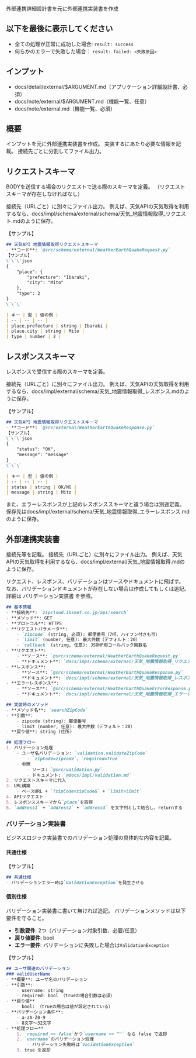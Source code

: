 外部連携詳細設計書を元に外部連携実装書を作成

## 以下を最後に表示してください
- 全ての処理が正常に成功した場合: `result: success`
- 何らかのエラーで失敗した場合： `result: failed: <失敗原因>`

## インプット
- docs/detail/external/$ARGUMENT.md（アプリケーション詳細設計書、必須）
- docs/note/external/$ARGUMENT.md（機能一覧、任意）
- docs/note/external.md（機能一覧、必須）

## 概要
インプットを元に外部連携実装書を作成。
実装するにあたり必要な情報を記載。
接続先ごとに分割してファイル出力。

## リクエストスキーマ
BODYを送信する場合のリクエストで送る際のスキーマを定義。
（リクエストスキーマが存在しなければなし）

接続先（URLごと）に別々にファイル出力。
例えば、天気APIの天気取得を利用するなら、docs/impl/schema/external/schema/天気_地震情報取得_リクエスト.mdのように保存。

【サンプル】
```markdown
## 天気API 地震情報取得リクエストスキーマ
- **コード**: `@src/schema/external/WeatherEarthQuakeRequest.py`
【サンプル】
\`\`\`json
{
    "place": {
        "prefecture": "Ibaraki",
        "city": "Mito"
    },
    "type": 2
}
\`\`\`

| キー | 型 | 値の例 |
| -- | -- | -- |
| place.prefecture | string | Ibaraki |
| place.city | string | Mito |
| type | number | 2 |
```

## レスポンススキーマ
レスポンスで受信する際のスキーマを定義。

接続先（URLごと）に別々にファイル出力。
例えば、天気APIの天気取得を利用するなら、docs/impl/external/schema/天気_地震情報取得_レスポンス.mdのように保存。

【サンプル】
```markdown
## 天気API 地震情報取得リクエストスキーマ
- **コード**: `@src/external/WeatherEarthQuakeResponse.py`
【サンプル】
\`\`\`json
{
    "status": "OK",
    "message": "message"
}
\`\`\`

| キー | 型 | 値の例 |
| -- | -- | -- |
| status | string | OK/NG |
| message | string | Mito |
```

また、エラーレスポンスが上記のレスポンススキーマと違う場合は別途定義。
保存先はdocs/impl/external/schema/天気_地震情報取得_エラーレスポンス.mdのように保存。

## 外部連携実装書
接続先等を記載。
接続先（URLごと）に別々にファイル出力。
例えば、天気APIの天気取得を利用するなら、docs/impl/external/天気_地震情報取得.mdのように保存。

リクエスト、レスポンス、バリデーションはソースやドキュメントに飛ばす。
なお、バリデーションドキュメントが存在しない場合は作成してもしくは追記。
詳細は バリデーション実装書 を参照。

```markdown
## 基本情報
- **接続先**: `zipcloud.ibsnet.co.jp/api/search`
- **メソッド**: GET
- **プロトコル**: HTTPS
- **リクエストパラメータ**:
    - `zipcode` (string, 必須): 郵便番号（7桁、ハイフン付きも可）
    - `limit` (number, 任意): 最大件数（デフォルト：20）
    - `callback` (string, 任意): JSONP用コールバック関数名
- **リクエスト**:
    - **ソース**: `@src/schema/external/WeatherEarthQuakeRequest.py`
    - **ドキュメント**: `docs/impl/schema/external/天気_地震情報取得_リクエスト.md`
- **レスポンス**:
    - **ソース**: `@src/schema/external/WeatherEarthQuakeResponse.py`
    - **ドキュメント**: `docs/impl/schema/external/天気_地震情報取得_レスポンス.md`
- **エラーレスポンス**:
    - **ソース**: `@src/schema/external/WeatherEarthQuakeErrorResponse.py`
    - **ドキュメント**: `docs/impl/schema/external/天気_地震情報取得_エラーレスポンス.md`

## 実装時のメソッド
- **メソッド名**: `searchZipCode`
- **引数**:
    - zipcode (string): 郵便番号
    - limit (number, 任意): 最大件数（デフォルト：20）
- **戻り値**: string (住所)

## 処理フロー
1. バリデーション処理
    - ユーザ名バリデーション: `validation.validateZipCode`
        - `zipCode=zipcode`、`required=True`
    - 参照
        - ソース: `@src/validation.py`
        - ドキュメント: `@docs/impl/validation.md`
2. リクエストスキーマに代入
3. URL構築
    - ベースURL + `?zipCode=zipCode&` + `limit=limit`
4. APIリクエスト
5. レスポンススキーマから`place`を取得
6. `address1` + `address2` + `address3` を文字列として結合し、returnする
```

### バリデーション実装書
ビジネスロジック実装書でのバリデーション処理の具体的な内容を記載。

#### 共通仕様
【サンプル】
```markdown
## 共通仕様
- バリデーションエラー時は`ValidationException`を発生させる
```

#### 個別仕様
バリデーション実装書に書いて無ければ追記。
バリデーションメソッドは以下要件を守ること。
- **引数要件**: 2つ（バリデーション対象引数、必要/任意）
- **戻り値要件**: bool
- **エラー要件**: バリデーションに失敗した場合は`ValidationException`

【サンプル】
```markdown
## ユーザ関連のバリデーション
### validUserName
- **概要**: ユーザ名のバリデーション
- **引数**:
    - username: string
    - required: bool （trueの場合引数は必須）
- **戻り値**
    - bool: （trueの場合は値が設定されている）
- **バリデーション条件**:
    - a-zA-Z0-9
    - 8文字～32文字
- **処理フロー**
    1. `required == false`かつ`username == ""` なら false で返却
    2. `username`のバリデーション処理
        - バリデーション失敗時は`ValidationException`
    3. true を返却
```

